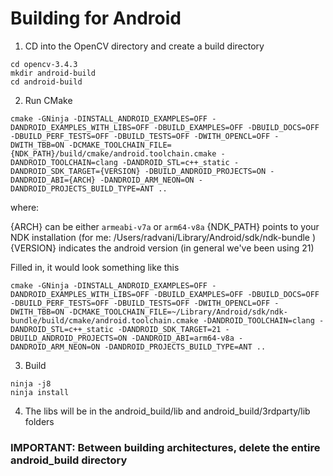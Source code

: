# Building for Android

1. CD into the OpenCV directory and create a build directory
```
cd opencv-3.4.3
mkdir android-build
cd android-build
```

2. Run CMake

```
cmake -GNinja -DINSTALL_ANDROID_EXAMPLES=OFF -DANDROID_EXAMPLES_WITH_LIBS=OFF -DBUILD_EXAMPLES=OFF -DBUILD_DOCS=OFF -DBUILD_PERF_TESTS=OFF -DBUILD_TESTS=OFF -DWITH_OPENCL=OFF -DWITH_TBB=ON -DCMAKE_TOOLCHAIN_FILE={NDK_PATH}/build/cmake/android.toolchain.cmake -DANDROID_TOOLCHAIN=clang -DANDROID_STL=c++_static -DANDROID_SDK_TARGET={VERSION} -DBUILD_ANDROID_PROJECTS=ON -DANDROID_ABI={ARCH} -DANDROID_ARM_NEON=ON -DANDROID_PROJECTS_BUILD_TYPE=ANT ..
```
where:

{ARCH} can be either  ```armeabi-v7a``` or ```arm64-v8a```
{NDK_PATH} points to your NDK installation (for me: /Users/radvani/Library/Android/sdk/ndk-bundle )
{VERSION} indicates the android version (in general we've been using 21)

Filled in, it would look something like this
```
cmake -GNinja -DINSTALL_ANDROID_EXAMPLES=OFF -DANDROID_EXAMPLES_WITH_LIBS=OFF -DBUILD_EXAMPLES=OFF -DBUILD_DOCS=OFF -DBUILD_PERF_TESTS=OFF -DBUILD_TESTS=OFF -DWITH_OPENCL=OFF -DWITH_TBB=ON -DCMAKE_TOOLCHAIN_FILE=~/Library/Android/sdk/ndk-bundle/build/cmake/android.toolchain.cmake -DANDROID_TOOLCHAIN=clang -DANDROID_STL=c++_static -DANDROID_SDK_TARGET=21 -DBUILD_ANDROID_PROJECTS=ON -DANDROID_ABI=arm64-v8a -DANDROID_ARM_NEON=ON -DANDROID_PROJECTS_BUILD_TYPE=ANT ..
```

3. Build
```
ninja -j8
ninja install
```

4. The libs will be in the android_build/lib and android_build/3rdparty/lib folders

### IMPORTANT: Between building architectures, delete the entire android_build directory

